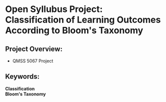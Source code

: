 # Open Syllubus Project: Classification of Learning Outcomes According to Bloom's Taxonomy

## Project Overview:
 - QMSS 5067 Project

## Keywords:
**Classification**  
**Bloom's Taxonomy**
